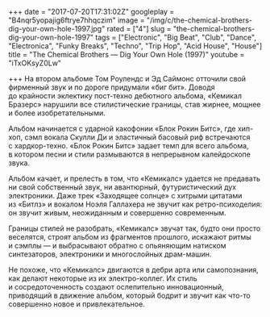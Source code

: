 +++
date = "2017-07-20T17:31:02Z"
googleplay = "B4nqr5yopajig6ftrye7hhqczim"
image = "/img/c/the-chemical-brothers-dig-your-own-hole-1997.jpg"
rated = ["4"]
slug = "the-chemical-brothers-dig-your-own-hole-1997"
tags = ["Electronic", "Big Beat", "Club", "Dance", "Electronica", "Funky Breaks", "Techno", "Trip Hop", "Acid House", "House"]
title = "The Chemical Brothers — Dig Your Own Hole (1997)"
youtube = "iTxOKsyZ0Lw"

+++
На втором альбоме Том Роулендс и Эд Саймонс отточили свой фирменный звук и по дороге придумали «биг бит». Доводя до крайности эклектику пост-техно дебютного альбома, «Кемикал Бразерс» нарушили все стилистические границы, став жирнее, мощнее и более изобретательными.

Альбом начинается с ударной какофонии «Блок Рокин Битс», где хип-хоп, сэмл вокала Скулли Ди и эластичный басовый риф встречаются с хардкор-техно. «Блок Рокин Битс» задает темп для всего альбома, в котором песни и стили размываются в непрерывном калейдоскопе звука.

Альбом качает, и прелесть в том, что «Кемикалс» удается не предавать ни свой собственный звук, ни авантюрный, футуристический дух электроники. Даже трек «Заходящее солнце» с хитрыми цитатами из «Битлз» и вокалом Ноэля Галлахера не звучит как ретро-психоделия: он звучит живым, неожиданным и совершенно современным.

Границы стилей не разобрать, «Кемикалс» звучат так, будто они просто веселятся, строят альбом из фрагментов прошлого, искажают ритмы и сэмплы — и выбрасывают обратно с опьяняющим натиском синтезаторов, электроники и многослойных драм-машин.

Не похоже, что «Кемикалс» двигаются в дебри арта или самопознания, как делают некоторые из их электро-коллег. Их стиль и сосредоточенность создают ослепительно инновационный, приводящий в движение альбом, который бодрит и звучит как что-то совершенно новое и привлекательное.
